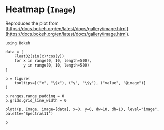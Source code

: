 # Heatmap (`Image`)

Reproduces the plot from [https://docs.bokeh.org/en/latest/docs/gallery/image.html](https://docs.bokeh.org/en/latest/docs/gallery/image.html).

```@example
using Bokeh

data = [
    Float32(sin(x)*cos(y))
    for x in range(0, 10, length=500),
        y in range(0, 10, length=500)
]

p = figure(
    tooltips=[("x", "\$x"), ("y", "\$y"), ("value", "@image")]
)

p.ranges.range_padding = 0
p.grids.grid_line_width = 0

plot!(p, Image, image=[data], x=0, y=0, dw=10, dh=10, level="image", palette="Spectral11")

p
```
